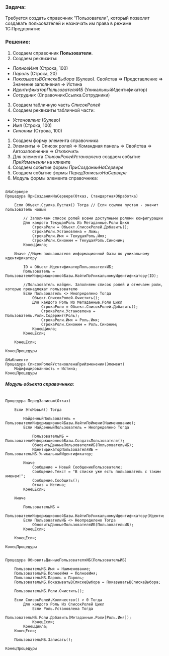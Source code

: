 ### Задача:
Требуется создать справочник "Пользователи", который позволит создавать пользователей и назначать им права в режиме 1С:Предприятие
### Решение:
1. Создаем справочник **Пользователи**.
2. Создаем реквизиты:
- *ПолноеИмя*						(Строка, 100)		
- *Пароль*							(Строка, 20)
- *ПоказыватьВСпискеВыбора*		(Булево). Свойства => Представление => Значение заполнения => Истина
- *ИдентификаторПользователяИБ*	(УникальныйИдентификатор)
- *Сотрудник*						(СправочникСсылка.Сотрудники)
3. Создаем табличную часть *СписокРолей*
4. Создаем реквизиты табличной части:
- *Установлена*	(Булево)
- *Имя*			(Строка, 100)
- *Синоним*		(Строка, 100)

1. Создаем форму элемента справочника
2. Элементы => Список ролей => Командная панель => Свойства => Автозаполнение => *Отключить*
3. Для элемента *СписокРолейУстановлена* создаем событие *ПриИзменении* на клиенте
4. Создаем событие формы *ПриСозданииНаСервере*
5. Создаем событие формы *ПередЗаписьюНаСервере*
6. Модуль формы элемента справочника:
```bsl

&НаСервере
Процедура ПриСозданииНаСервере(Отказ, СтандартнаяОбработка)
	
	Если Объект.Ссылка.Пустая() Тогда // Если ссылка пустая - значит пользователь новый
		
		// Заполняем список ролей всеми доступными ролями конфигурации
		Для каждого ТекущаяРоль Из Метаданные.Роли Цикл
			СтрокаРоли = Объект.СписокРолей.Добавить();
			СтрокаРоли.Установлена = Ложь;
			СтрокаРоли.Имя = ТекущаяРоль.Имя;
			СтрокаРоли.Синоним = ТекущаяРоль.Синоним;
		КонецЦикла;
		
	Иначе //Ищем пользователя информационной базы по уникальному идентификатору
		
		ID = Объект.ИдентификаторПользователяИБ;
		Пользователь = ПользователиИнформационнойБазы.НайтиПоУникальномуИдентификатору(ID);
		
		//Пользователь найден. Заполняем список ролей и отмечаем роли, которые пренадлежат пользователю
		Если Пользователь <> Неопределено Тогда
			Объект.СписокРолей.Очистить();
			Для каждого Роль Из Метаданные.Роли Цикл
				СтрокаРоли = Объект.СписокРолей.Добавить();
				СтрокаРоли.Установлена = Пользователь.Роли.Содержит(Роль);
				СтрокаРоли.Имя = Роль.Имя;
				СтрокаРоли.Синоним = Роль.Синоним;
			КонецЦикла;
		КонецЕсли;
		
	КонецЕсли;
	
КонецПроцедуры

&НаКлиенте
Процедура СписокРолейУстановленаПриИзменении(Элемент)
	Модифицированность = Истина;
КонецПроцедуры

```

##### Модуль объекта справочника:
```bsl

Процедура ПередЗаписью(Отказ)
	
	Если ЭтоНовый() Тогда
		
		НайденныйПользователь = ПользователиИнформационнойБазы.НайтиПоИмени(Наименование);
		Если НайденныйПользователь = Неопределено Тогда
			
			ПользовательИБ = ПользователиИнформационнойБазы.СоздатьПользователя();
			ОбновитьДанныеПользователяИБ(ПользовательИБ);
			ИдентификаторПользователяИБ = ПользовательИБ.УникальныйИдентификатор;
			
		Иначе
			Сообщение = Новый СообщениеПользователю;
			Сообщение.Текст = "В списке уже есть пользователь с таким именем!";
			Сообщение.Сообщить();
			Отказ = Истина;
		КонецЕсли;           
		
	Иначе  
		
		ПользовательИБ = 
		ПользователиИнформационнойБазы.НайтиПоУникальномуИдентификатору(ИдентификаторПользователяИБ);
		Если ПользовательИБ <> Неопределено Тогда
			ОбновитьДанныеПользователяИБ(ПользовательИБ);
		КонецЕсли;
		
	КонецЕсли;
	
КонецПроцедуры


Процедура ОбновитьДанныеПользователяИБ(ПользовательИБ)
	
	ПользовательИБ.Имя = Наименование;
	ПользовательИБ.ПолноеИмя = ПолноеИмя; 
	ПользовательИБ.Пароль = Пароль;
	ПользовательИБ.ПоказыватьВСпискеВыбора = ПоказыватьВСпискеВыбора;
	
	ПользовательИБ.Роли.Очистить();
	
	Если СписокРолей.Количество() > 0 Тогда
		Для каждого Роль Из СписокРолей Цикл      
			Если Роль.Установлена Тогда
				ПользовательИБ.Роли.Добавить(Метаданные.Роли[Роль.Имя]);
			КонецЕсли;
		КонецЦикла;
	КонецЕсли;
	
	ПользовательИБ.Записать();       
	
КонецПроцедуры

```

